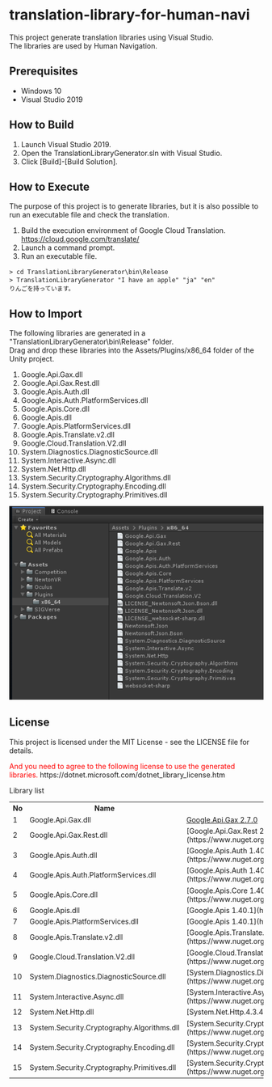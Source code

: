 # translation-library-for-human-navi
This project generate translation libraries using Visual Studio.  
The libraries are used by Human Navigation.

## Prerequisites

- Windows 10
- Visual Studio 2019

## How to Build

1. Launch Visual Studio 2019.
2. Open the TranslationLibraryGenerator.sln with Visual Studio.
3. Click [Build]-[Build Solution].


## How to Execute

The purpose of this project is to generate libraries, but it is also possible to run an executable file and check the translation.

1. Build the execution environment of Google Cloud Translation.  
https://cloud.google.com/translate/
2. Launch a command prompt.
3. Run an executable file.  
```
> cd TranslationLibraryGenerator\bin\Release
> TranslationLibraryGenerator "I have an apple" "ja" "en"  
りんごを持っています。
```


## How to Import

The following libraries are generated in a "TranslationLibraryGenerator\bin\Release" folder.  
Drag and drop these libraries into the Assets/Plugins/x86_64 folder of the Unity project.  
1. Google.Api.Gax.dll
2. Google.Api.Gax.Rest.dll
3. Google.Apis.Auth.dll
4. Google.Apis.Auth.PlatformServices.dll
5. Google.Apis.Core.dll
6. Google.Apis.dll
7. Google.Apis.PlatformServices.dll
8. Google.Apis.Translate.v2.dll
9. Google.Cloud.Translation.V2.dll
10. System.Diagnostics.DiagnosticSource.dll
11. System.Interactive.Async.dll
12. System.Net.Http.dll
13. System.Security.Cryptography.Algorithms.dll
14. System.Security.Cryptography.Encoding.dll
15. System.Security.Cryptography.Primitives.dll

![ImportLibraries](https://github.com/PartnerRobotChallengeVirtual/translation-library-for-human-navi/blob/master/images/ImportLibraries.png)

## License

This project is licensed under the MIT License - see the LICENSE file for details.

<span style="color:red;">
And you need to agree to the following license to use the generated libraries.
</span>  
https://dotnet.microsoft.com/dotnet_library_license.htm

Library list

<table>
<tr><th> No </th><th> Name </th><th> Version </th><th> License </th></tr>
<tr>
  <td> 1 </td><td> Google.Api.Gax.dll </td>
  <td> <a href="https://www.nuget.org/packages/Google.Api.Gax/2.7.0">Google.Api.Gax 2.7.0</a> </td>
  <td> [License](https://www.nuget.org/packages/Google.Api.Gax/2.7.0/License) </td>
</tr>
<tr>
  <td> 2 </td><td> Google.Api.Gax.Rest.dll </td>
  <td> [Google.Api.Gax.Rest 2.7.0](https://www.nuget.org/packages/Google.Api.Gax.Rest/2.7.0) </td>
  <td> [License](https://www.nuget.org/packages/Google.Api.Gax.Rest/2.7.0/License) </td>
</tr>
<tr>
  <td> 3 </td><td> Google.Apis.Auth.dll </td>
  <td> [Google.Apis.Auth 1.40.1](https://www.nuget.org/packages/Google.Apis.Auth/1.40.1) </td>
  <td> [License](https://www.nuget.org/packages/Google.Apis.Auth/1.40.1/License) </td>
</tr>
<tr>
  <td> 4 </td><td> Google.Apis.Auth.PlatformServices.dll </td>
  <td> [Google.Apis.Auth 1.40.1](https://www.nuget.org/packages/Google.Apis.Auth/1.40.1) </td>
  <td> [License](https://www.nuget.org/packages/Google.Apis.Auth/1.40.1/License) </td>
</tr>
<tr>
  <td> 5 </td><td> Google.Apis.Core.dll </td>
  <td> [Google.Apis.Core 1.40.1](https://www.nuget.org/packages/Google.Apis.Core/1.40.1) </td>
  <td> [License](https://www.nuget.org/packages/Google.Apis.Core/1.40.1/License) </td>
</tr>
<tr>
  <td> 6 </td><td> Google.Apis.dll </td>
  <td> [Google.Apis 1.40.1](https://www.nuget.org/packages/Google.Apis/1.40.1) </td>
  <td> [License](https://www.nuget.org/packages/Google.Apis/1.40.1/License) </td>
</tr>
<tr>
  <td> 7 </td><td> Google.Apis.PlatformServices.dll </td>
  <td> [Google.Apis 1.40.1](https://www.nuget.org/packages/Google.Apis/1.40.1) </td>
  <td> [License](https://www.nuget.org/packages/Google.Apis/1.40.1/License) </td>
</tr>
<tr>
  <td> 8 </td><td> Google.Apis.Translate.v2.dll </td>
  <td> [Google.Apis.Translate.v2.1.40.1.875](https://www.nuget.org/packages/Google.Apis.Translate.v2/1.40.1.875) </td>
  <td> [License](https://www.nuget.org/packages/Google.Apis.Translate.v2/1.40.1.875/License) </td>
</tr>
<tr>
  <td> 9 </td><td> Google.Cloud.Translation.V2.dll </td>
  <td> [Google.Cloud.Translation.V2 1.1.0](https://www.nuget.org/packages/Google.Cloud.Translation.V2/1.1.0) </td>
  <td> [License](https://www.apache.org/licenses/LICENSE-2.0) </td>
</tr>
<tr>
  <td> 10 </td><td> System.Diagnostics.DiagnosticSource.dll </td>
  <td> [System.Diagnostics.DiagnosticSource.4.5.1](https://www.nuget.org/packages/System.Diagnostics.DiagnosticSource/4.5.1) </td>
  <td> [License](https://github.com/dotnet/corefx/blob/master/LICENSE.TXT) </td>
</tr>
<tr>
  <td> 11 </td><td> System.Interactive.Async.dll </td>
  <td> [System.Interactive.Async.3.2.0](https://www.nuget.org/packages/System.Interactive.Async/3.2.0) </td>
  <td> [License](https://github.com/dotnet/reactive/blob/master/LICENSE) </td>
</tr>
<tr>
  <td> 12 </td><td> System.Net.Http.dll </td>
  <td> [System.Net.Http.4.3.4](https://www.nuget.org/packages/System.Net.Http/4.3.4) </td>
  <td> [License](https://dotnet.microsoft.com/dotnet_library_license.htm) </td>
</tr>
<tr>
  <td> 13 </td><td> System.Security.Cryptography.Algorithms.dll </td>
  <td> [System.Security.Cryptography.Algorithms.4.3.1](https://www.nuget.org/packages/System.Security.Cryptography.Algorithms/4.3.1) </td>
  <td> [License](https://dotnet.microsoft.com/dotnet_library_license.htm) </td>
</tr>
<tr>
  <td> 14 </td><td> System.Security.Cryptography.Encoding.dll </td>
  <td> [System.Security.Cryptography.Encoding.4.3.0](https://www.nuget.org/packages/System.Security.Cryptography.Encoding/4.3.0) </td>
  <td> [License](https://dotnet.microsoft.com/dotnet_library_license.htm) </td>
</tr>
<tr>
  <td> 15 </td><td> System.Security.Cryptography.Primitives.dll </td>
  <td> [System.Security.Cryptography.Primitives.4.3.0](https://www.nuget.org/packages/System.Security.Cryptography.Primitives/4.3.0) </td>
  <td> [License](https://dotnet.microsoft.com/dotnet_library_license.htm) </td>
</tr>
</table>

